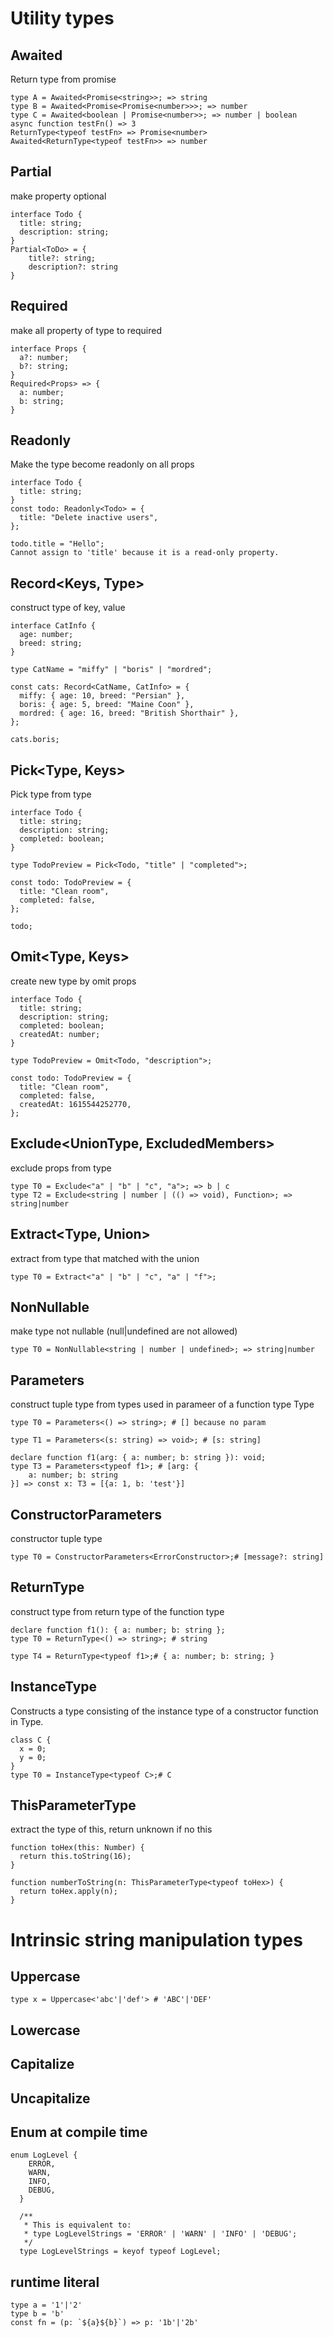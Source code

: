 # Utility types

## Awaited
Return type from promise
```
type A = Awaited<Promise<string>>; => string
type B = Awaited<Promise<Promise<number>>>; => number
type C = Awaited<boolean | Promise<number>>; => number | boolean
async function testFn() => 3
ReturnType<typeof testFn> => Promise<number>
Awaited<ReturnType<typeof testFn>> => number
```
## Partial
make property optional
```
interface Todo {
  title: string;
  description: string;
}
Partial<ToDo> = {
    title?: string;
    description?: string
}
```

## Required<Type>
make all property of type to required
```
interface Props {
  a?: number;
  b?: string;
}
Required<Props> => {
  a: number;
  b: string;
}
```

## Readonly<Type>
Make the type become readonly on all props
```
interface Todo {
  title: string;
}
const todo: Readonly<Todo> = {
  title: "Delete inactive users",
};
 
todo.title = "Hello";
Cannot assign to 'title' because it is a read-only property.
```

## Record<Keys, Type>
construct type of key, value
```
interface CatInfo {
  age: number;
  breed: string;
}
 
type CatName = "miffy" | "boris" | "mordred";
 
const cats: Record<CatName, CatInfo> = {
  miffy: { age: 10, breed: "Persian" },
  boris: { age: 5, breed: "Maine Coon" },
  mordred: { age: 16, breed: "British Shorthair" },
};
 
cats.boris;
```

## Pick<Type, Keys>
Pick type from type
```
interface Todo {
  title: string;
  description: string;
  completed: boolean;
}
 
type TodoPreview = Pick<Todo, "title" | "completed">;
 
const todo: TodoPreview = {
  title: "Clean room",
  completed: false,
};
 
todo;
```

## Omit<Type, Keys>
create new type by omit props

```
interface Todo {
  title: string;
  description: string;
  completed: boolean;
  createdAt: number;
}
 
type TodoPreview = Omit<Todo, "description">;
 
const todo: TodoPreview = {
  title: "Clean room",
  completed: false,
  createdAt: 1615544252770,
};
```

## Exclude<UnionType, ExcludedMembers>
exclude props from type
```
type T0 = Exclude<"a" | "b" | "c", "a">; => b | c
type T2 = Exclude<string | number | (() => void), Function>; => string|number

```

## Extract<Type, Union>
extract from type that matched with the union
```
type T0 = Extract<"a" | "b" | "c", "a" | "f">;
```

## NonNullable<Type>
make type not nullable (null|undefined are not allowed)
```
type T0 = NonNullable<string | number | undefined>; => string|number
```

## Parameters<Type>
construct tuple type from types used in parameer of a function type Type
```
type T0 = Parameters<() => string>; # [] because no param

type T1 = Parameters<(s: string) => void>; # [s: string]

declare function f1(arg: { a: number; b: string }): void;
type T3 = Parameters<typeof f1>; # [arg: {
    a: number; b: string
}] => const x: T3 = [{a: 1, b: 'test'}]

```

## ConstructorParameters<Type>
constructor tuple type
```
type T0 = ConstructorParameters<ErrorConstructor>;# [message?: string]
```

## ReturnType<Type>
construct type from return type of the function type
```
declare function f1(): { a: number; b: string };
type T0 = ReturnType<() => string>; # string

type T4 = ReturnType<typeof f1>;# { a: number; b: string; }

```

## InstanceType<Type>
Constructs a type consisting of the instance type of a constructor function in Type.
```
class C {
  x = 0;
  y = 0;
}
type T0 = InstanceType<typeof C>;# C

```

## ThisParameterType<Type>
extract the type of this, return unknown if no this
```
function toHex(this: Number) {
  return this.toString(16);
}
 
function numberToString(n: ThisParameterType<typeof toHex>) {
  return toHex.apply(n);
}
```

# Intrinsic string manipulation types
## Uppercase<StringType>
```
type x = Uppercase<'abc'|'def'> # 'ABC'|'DEF'
```
## Lowercase<StringType>
## Capitalize<StringType>
## Uncapitalize<StringType>

## Enum at compile time
```
enum LogLevel {
    ERROR,
    WARN,
    INFO,
    DEBUG,
  }
   
  /**
   * This is equivalent to:
   * type LogLevelStrings = 'ERROR' | 'WARN' | 'INFO' | 'DEBUG';
   */
  type LogLevelStrings = keyof typeof LogLevel;
  ```

  ## runtime literal
  ```
  type a = '1'|'2'
  type b = 'b'
  const fn = (p: `${a}${b}`) => p: '1b'|'2b'
  ```